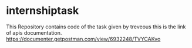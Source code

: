# internshiptask
This Repository contains code of the task given by treveous
this is the link of apis documentation.
https://documenter.getpostman.com/view/6932248/TVYCAKvo
